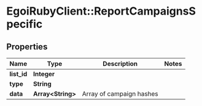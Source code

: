 # EgoiRubyClient::ReportCampaignsSpecific

## Properties
Name | Type | Description | Notes
------------ | ------------- | ------------- | -------------
**list_id** | **Integer** |  | 
**type** | **String** |  | 
**data** | **Array&lt;String&gt;** | Array of campaign hashes | 


